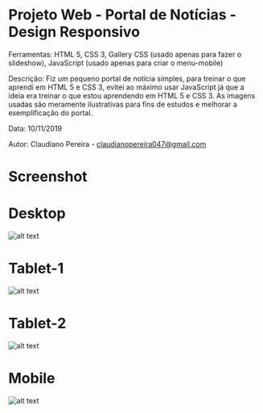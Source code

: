 # Projeto Web - Portal de Notícias - Design Responsivo

Ferramentas: HTML 5, CSS 3, Gallery CSS (usado apenas para fazer o slideshow), JavaScript (usado apenas para criar o menu-mobile)

Descrição: Fiz um pequeno portal de notícia simples, para treinar o que aprendi em HTML 5 e CSS 3, evitei ao máximo usar JavaScript já que a ideia era treinar o que estou aprendendo em HTML 5 e CSS 3. As imagens usadas são meramente ilustrativas para fins de estudos e melhorar a exemplificação do portal.

Data: 10/11/2019

Autor: Claudiano Pereira - claudianopereira047@gmail.com

# Screenshot

# Desktop
![alt text](https://i.imgur.com/p24OJ5y.png)

# Tablet-1
![alt text](https://i.imgur.com/8ODAWg5.png)

# Tablet-2
![alt text](https://i.imgur.com/C79WhKI.png)

# Mobile
![alt text](https://i.imgur.com/Dz0x3DF.png)

